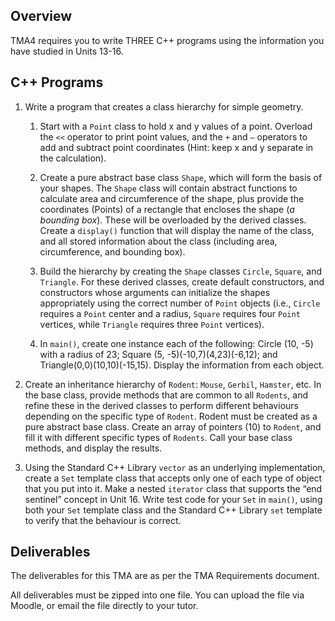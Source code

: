 ## Overview
TMA4 requires you to write THREE C++ programs using the information you have studied in Units 13-16.

## C++ Programs
1. Write a program that creates a class hierarchy for simple geometry.

   1. Start with a `Point` class to hold x and y values of a point. Overload the `<<` operator to print point values, and the `+` and `–` operators to add and subtract point coordinates (Hint: keep x and y separate in the calculation).

   2. Create a pure abstract base class `Shape`, which will form the basis of your shapes. The `Shape` class will contain abstract functions to calculate area and circumference of the shape, plus provide the coordinates (Points) of a rectangle that encloses the shape (*a bounding box*). These will be overloaded by the derived classes. Create a `display()` function that will display the name of the class, and all stored information about the class (including area, circumference, and bounding box).

   3. Build the hierarchy by creating the `Shape` classes `Circle`, `Square`, and `Triangle`. For these derived classes, create default constructors, and constructors whose arguments can initialize the shapes appropriately using the correct number of `Point` objects (i.e., `Circle` requires a `Point` center and a radius, `Square` requires four `Point` vertices, while `Triangle` requires three `Point` vertices).

   4. In `main()`, create one instance each of the following: Circle (10, -5) with a radius of 23; Square (5, -5)(-10,7)(4,23)(-6,12); and Triangle(0,0)(10,10)(-15,15). Display the information from each object.

2. Create an inheritance hierarchy of `Rodent`: `Mouse`, `Gerbil`, `Hamster`, etc. In the base class, provide methods that are common to all `Rodents`, and refine these in the derived classes to perform different behaviours depending on the specific type of `Rodent`. Rodent must be created as a pure abstract base class. Create an array of pointers (10) to `Rodent`, and fill it with different specific types of `Rodents`. Call your base class methods, and display the results.

3. Using the Standard C++ Library `vector` as an underlying implementation, create a `Set` template class that accepts only one of each type of object that you put into it. Make a nested `iterator` class that supports the “end sentinel” concept in Unit 16. Write test code for your `Set` in `main()`, using both your `Set` template class and the Standard C++ Library `set` template to verify that the behaviour is correct.

## Deliverables
The deliverables for this TMA are as per the TMA Requirements document.

All deliverables must be zipped into one file. You can upload the file via Moodle, or email the file directly to your tutor.